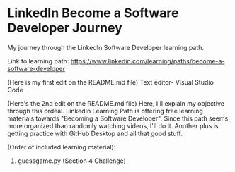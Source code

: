 # LinkedIn Become a Software Developer Journey
 My journey through the LinkedIn Software Developer learning path.

Link to learning path: https://www.linkedin.com/learning/paths/become-a-software-developer

(Here is my first edit on the README.md file)
Text editor- Visual Studio Code

(Here's the 2nd edit on the README.md file)
Here, I'll explain my objective through this ordeal. LinkedIn Learning Path is offering free learning materials towards "Becoming a Software Developer". Since this path seems more organized than randomly watching videos, I'll do it. Another plus is getting practice with GitHub Desktop and all that good stuff.

(Order of included learning material):

1. guessgame.py (Section 4 Challenge)

